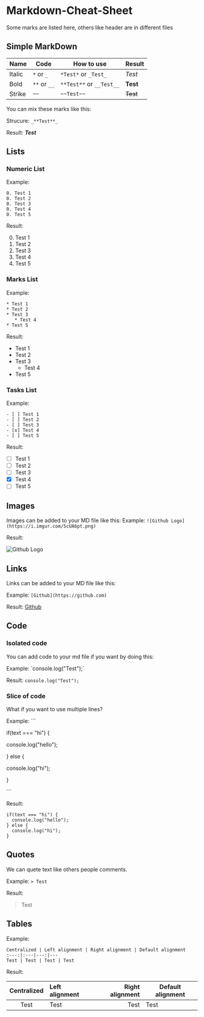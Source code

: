 # Markdown-Cheat-Sheet
Some marks are listed here, others like header are in different files

## Simple MarkDown

Name | Code | How to use | Result
---|---|---|---
Italic | `*` or `_` | `*Test*` or `_Test_` | *Test*
Bold | `**` or `__` | `**Test**` or `__Test__` | **Test**
Strike | `~~` | `~~Test~~` | ~~Test~~

You can mix these marks like this:

Strucure: `_**Test**_`

Result: _**Test**_

## Lists
### Numeric List
Example:
```
0. Test 1
0. Test 2
0. Test 3
0. Test 4
0. Test 5
```

Result:

0. Test 1
0. Test 2
0. Test 3
0. Test 4
0. Test 5

### Marks List
Example:
```
* Test 1
* Test 2
* Test 3
   * Test 4
* Test 5
```

Result:

* Test 1
* Test 2
* Test 3
   * Test 4
* Test 5

### Tasks List
Example:
```
- [ ] Test 1
- [ ] Test 2
- [ ] Test 3
- [x] Test 4
- [ ] Test 5
```

Result:

- [ ] Test 1
- [ ] Test 2
- [ ] Test 3
- [x] Test 4
- [ ] Test 5

## Images
Images can be added to your MD file like this:
Example: `![Github Logo](https://i.imgur.com/5cUA6pt.png)`

Result:

![Github Logo](https://i.imgur.com/5cUA6pt.png)

## Links
Links can be added to your MD file like this:

Example: `[Github](https://github.com)`

Result: [Github](https://github.com)

## Code

### Isolated code
You can add code to your md file if you want by doing this:

Example: \`console.log("Test");\`

Result: `console.log("Test");`

### Slice of code
What if you want to use multiple lines?

Example: \`\`\`

if(text === "hi") {

  console.log("hello");
  
} else {

  console.log("hi");
  
}

\`\`\`

Result: 
```
if(text === "hi") {
  console.log("hello");
} else {
  console.log("hi");
}
```

## Quotes
We can quete text like others people comments.

Example: `> Test`

Result: 
> Test

## Tables

Example: 
```
Centralized | Left alignment | Right alignment | Default alignment
:---:|:---|---:|---
Test | Test | Test | Test
```

Result: 

Centralized | Left alignment | Right alignment | Default alignment
:---:|:---|---:|---
Test | Test | Test | Test
